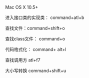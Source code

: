 Mac OS X 10.5+

进入接口类的实现类：  command+atl+b

查找文件：command+shift+o

查找class文件： command+o

代码格式化： command+ alt+l

查找调用方  atl+f7

大小写转换 command+shift+u
